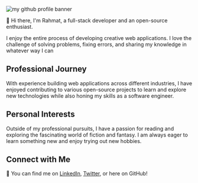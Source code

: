<p align=”center”>

<img src="https://user-images.githubusercontent.com/35562131/163212057-84cf4bec-f6df-4868-acc5-7fffe85472fd.png" alt="my github profile banner">

</p>

👋 Hi there, I'm Rahmat, a full-stack developer and an open-source enthusiast.

<p>I enjoy the entire process of developing creative web applications. I love the challenge of solving problems, fixing errors, and sharing my knowledge in whatever way I can </p>

<!--
## 📈 GitHub Stats 

<a href="https://github.com/anuraghazra/github-readme-stats">
  <img height=200 align="center" src="https://github-readme-stats.vercel.app/api?username=mihrab34&show_icons=true&theme=transparent" />
</a>

<a href="https://github.com/anuraghazra/convoychat">
  <img height=200 align="center" src="https://github-readme-stats.vercel.app/api/top-langs?username=mihrab34&layout=compact&langs_count=8&card_width=320&theme=transparent" />
</a>
-->

## Professional Journey
With experience building web applications across different industries, I have enjoyed contributing to various open-source projects to learn and explore new technologies while also honing my skills as a software engineer.

## Personal Interests
Outside of my professional pursuits, I have a passion for reading and exploring the fascinating world of fiction and fantasy. I am always eager to learn something new and enjoy trying out new hobbies.


## Connect with Me
🔗 You can find me on [LinkedIn](https://www.linkedin.com/in/akintolaramota/), [Twitter](https://twitter.com/ramatakintola/), or here on GitHub!
